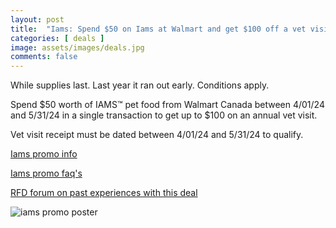 ```yaml
---
layout: post
title:  "Iams: Spend $50 on Iams at Walmart and get $100 off a vet visit by May 31, 2024"
categories: [ deals ]
image: assets/images/deals.jpg
comments: false
---
```

While supplies last.  Last year it ran out early.  Conditions apply.

Spend $50 worth of IAMS™ pet food from Walmart Canada between 4/01/24 and 5/31/24 in a single transaction to get up to $100 on an annual vet visit.

Vet visit receipt must be dated between 4/01/24 and 5/31/24 to qualify.

[Iams promo info](https://www.iams.ca/en-ca/CHECKUPCHALLENGE)

[Iams promo faq's](https://iams.elitedigital.app/faq)

[RFD forum on past experiences with this deal](https://forums.redflagdeals.com/walmart-iams-checkup-challenge-well-cover-your-annual-vet-visit-when-you-spend-50-iams-pet-food-walmart-max-100-2681433/)

![iams promo poster](https://www.iams.ca/sites/g/files/fnmzdf4376/files/2024-03/checkupchallenge-en.png)
